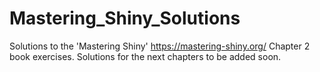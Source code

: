 # Mastering_Shiny_Solutions

Solutions to the 'Mastering Shiny' https://mastering-shiny.org/ Chapter 2 book exercises. Solutions for the next chapters to be added soon.




